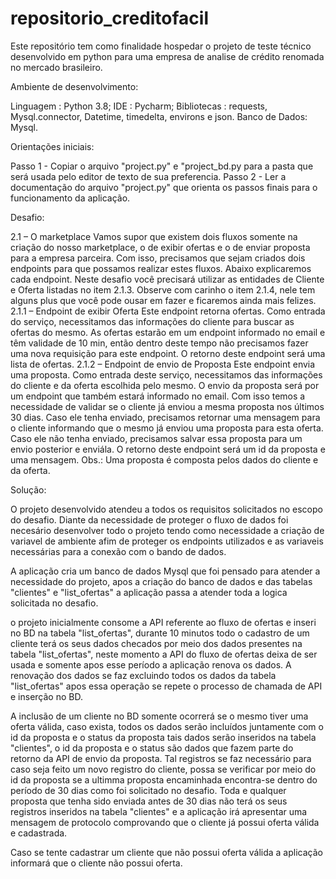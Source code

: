 # repositorio_creditofacil
Este repositório tem como finalidade hospedar o projeto de teste técnico desenvolvido em python para uma empresa de analise de crédito renomada no mercado brasileiro. 

Ambiente de desenvolvimento:

Linguagem : Python 3.8;
IDE : Pycharm;
Bibliotecas : requests, Mysql.connector, Datetime, timedelta, environs e json.
Banco de Dados: Mysql.

Orientações iniciais:

Passo 1 - Copiar o arquivo "project.py" e "project_bd.py para a pasta que será usada pelo editor de texto de sua preferencia.
Passo 2 - Ler a documentação do arquivo "project.py" que orienta os passos finais para o funcionamento da aplicação.

Desafio:

2.1 – O marketplace
Vamos supor que existem dois fluxos somente na criação do nosso marketplace, o de
exibir ofertas e o de enviar proposta para a empresa parceira. Com isso, precisamos
que sejam criados dois endpoints para que possamos realizar estes fluxos. Abaixo
explicaremos cada endpoint.
Neste desafio você precisará utilizar as entidades de Cliente e Oferta listadas no item
2.1.3.
Observe com carinho o item 2.1.4, nele tem alguns plus que você pode ousar em fazer
e ficaremos ainda mais felizes.
2.1.1 – Endpoint de exibir Oferta
Este endpoint retorna ofertas.
Como entrada do serviço, necessitamos das informações do cliente para buscar as
ofertas do mesmo.
As ofertas estarão em um endpoint informado no email e têm validade de 10 min,
então dentro deste tempo não precisamos fazer uma nova requisição para este
endpoint.
O retorno deste endpoint será uma lista de ofertas.
2.1.2 – Endpoint de envio de Proposta
Este endpoint envia uma proposta.
Como entrada deste serviço, necessitamos das informações do cliente e da oferta
escolhida pelo mesmo.
O envio da proposta será por um endpoint que também estará informado no email.
Com isso temos a necessidade de validar se o cliente já enviou a mesma proposta nos
últimos 30 dias. Caso ele tenha enviado, precisamos retornar uma mensagem para o
cliente informando que o mesmo já enviou uma proposta para esta oferta. Caso ele
não tenha enviado, precisamos salvar essa proposta para um envio posterior e enviála.
O retorno deste endpoint será um id da proposta e uma mensagem.
Obs.: Uma proposta é composta pelos dados do cliente e da oferta.

Solução:

O projeto desenvolvido atendeu a todos os requisitos solicitados no escopo do desafio. Diante da necessidade de proteger o fluxo de dados foi necesário desenvolver todo o projeto tendo como necessidade a criação de variavel de ambiente afim de proteger os endpoints utilizados e as variaveis necessárias para a conexão com o bando de dados.

A aplicação cria um banco de dados Mysql que foi pensado para atender a necessidade do projeto, apos a criação do banco de dados e das tabelas "clientes" e "list_ofertas" a aplicação passa a atender toda a logica solicitada no desafio.

o projeto inicialmente consome a API referente ao fluxo de ofertas e inseri no BD na tabela "list_ofertas", durante 10 minutos todo o cadastro de um cliente terá os seus dados checados por meio dos dados presentes na tabela "list_ofertas", neste momento a API do fluxo de ofertas deixa de ser usada e somente apos esse período a aplicação renova os dados. A renovação dos dados se faz excluindo todos os dados da tabela "list_ofertas" apos essa operação se repete o processo de chamada de API e inserção no BD.

A inclusão de um cliente no BD somente ocorrerá se o mesmo tiver uma oferta válida, caso exista, todos os dados serão incluídos juntamente com o id da proposta e o status da proposta tais dados serão inseridos na tabela "clientes", o id da proposta e o status são dados que fazem parte do retorno da API de envio da proposta. Tal registros se faz necessário para caso seja feito um novo registro do cliente, possa se verificar por meio do id da proposta se a ultimma proposta encaminhada encontra-se dentro do período de 30 dias como foi solicitado no desafio. Toda e qualquer proposta que tenha sido enviada antes de 30 dias não terá os seus registros inseridos na tabela "clientes" e a aplicação irá apresentar uma mensagem de protocolo comprovando que o cliente já possui oferta válida e cadastrada.

Caso se tente cadastrar um cliente que não possui oferta válida a aplicação informará que o cliente não possui oferta.
